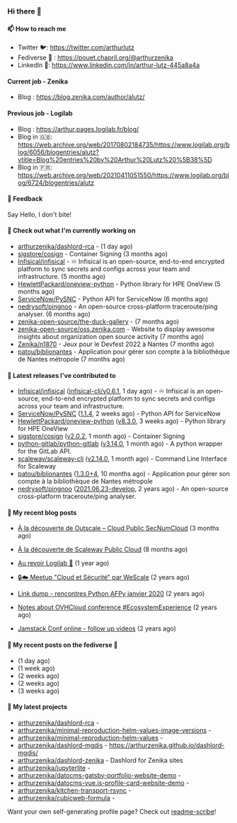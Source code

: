 ### Hi there 👋

#### 📫 How to reach me

- Twitter 🐦: https://twitter.com/arthurlutz
- Fediverse 🐘 : https://pouet.chapril.org/@arthurzenika
- LinkedIn 👔:  https://www.linkedin.com/in/arthur-lutz-445a8a4a

#### Current job - Zenika 

- Blog : https://blog.zenika.com/author/alutz/

#### Previous job - Logilab

- Blog : https://arthur.pages.logilab.fr/blog/
- Blog in 🇬🇧: https://web.archive.org/web/20170802184735/https://www.logilab.org/blog/6056/blogentries/alutz?vtitle=Blog%20entries%20by%20Arthur%20Lutz%20%5B38%5D
- Blog in 🇫🇷: https://web.archive.org/web/20210411051550/https://www.logilab.org/blog/6724/blogentries/alutz

#### 💬 Feedback

Say Hello, I don't bite!

#### 👷 Check out what I'm currently working on

- [arthurzenika/dashlord-rca](https://github.com/arthurzenika/dashlord-rca) -  (1 day ago)
- [sigstore/cosign](https://github.com/sigstore/cosign) - Container Signing (3 months ago)
- [Infisical/infisical](https://github.com/Infisical/infisical) - ♾ Infisical is an open-source, end-to-end encrypted platform to sync secrets and configs across your team and infrastructure. (5 months ago)
- [HewlettPackard/oneview-python](https://github.com/HewlettPackard/oneview-python) - Python library for HPE OneView (5 months ago)
- [ServiceNow/PySNC](https://github.com/ServiceNow/PySNC) - Python API for ServiceNow (6 months ago)
- [nedrysoft/pingnoo](https://github.com/nedrysoft/pingnoo) - An open-source cross-platform traceroute/ping analyser. (6 months ago)
- [zenika-open-source/the-duck-gallery](https://github.com/zenika-open-source/the-duck-gallery) -  (7 months ago)
- [zenika-open-source/oss.zenika.com](https://github.com/zenika-open-source/oss.zenika.com) - Website to display awesome insights about organization open source activity (7 months ago)
- [Zenika/n1870](https://github.com/Zenika/n1870) - Jeux pour le Devfest 2022 à Nantes (7 months ago)
- [patou/biblionantes](https://github.com/patou/biblionantes) - Application pour gérer son compte à la bibliothèque de Nantes métropole (7 months ago)


#### 🔭 Latest releases I've contributed to

- [Infisical/infisical](https://github.com/Infisical/infisical) ([infisical-cli/v0.6.1](https://github.com/Infisical/infisical/releases/tag/infisical-cli/v0.6.1), 1 day ago) - ♾ Infisical is an open-source, end-to-end encrypted platform to sync secrets and configs across your team and infrastructure.
- [ServiceNow/PySNC](https://github.com/ServiceNow/PySNC) ([1.1.4](https://github.com/ServiceNow/PySNC/releases/tag/1.1.4), 2 weeks ago) - Python API for ServiceNow
- [HewlettPackard/oneview-python](https://github.com/HewlettPackard/oneview-python) ([v8.3.0](https://github.com/HewlettPackard/oneview-python/releases/tag/v8.3.0), 3 weeks ago) - Python library for HPE OneView
- [sigstore/cosign](https://github.com/sigstore/cosign) ([v2.0.2](https://github.com/sigstore/cosign/releases/tag/v2.0.2), 1 month ago) - Container Signing
- [python-gitlab/python-gitlab](https://github.com/python-gitlab/python-gitlab) ([v3.14.0](https://github.com/python-gitlab/python-gitlab/releases/tag/v3.14.0), 1 month ago) - A python wrapper for the GitLab API.
- [scaleway/scaleway-cli](https://github.com/scaleway/scaleway-cli) ([v2.14.0](https://github.com/scaleway/scaleway-cli/releases/tag/v2.14.0), 1 month ago) - Command Line Interface for Scaleway
- [patou/biblionantes](https://github.com/patou/biblionantes) ([1.3.0&#43;4](https://github.com/patou/biblionantes/releases/tag/1.3.0%2B4), 10 months ago) - Application pour gérer son compte à la bibliothèque de Nantes métropole
- [nedrysoft/pingnoo](https://github.com/nedrysoft/pingnoo) ([2021.06.23-develop](https://github.com/nedrysoft/pingnoo/releases/tag/2021.06.23-develop), 2 years ago) - An open-source cross-platform traceroute/ping analyser.

#### 📜 My recent blog posts 

- [À la découverte de Outscale – Cloud Public SecNumCloud](https://blog.zenika.com/2023/02/21/a-la-decouverte-de-outscale-cloud-public-secnumcloud/) (3 months ago)
- [À la découverte de Scaleway Public Cloud](https://blog.zenika.com/2022/09/07/a-la-decouverte-de-scaleway-public-cloud/) (8 months ago)

- [Au revoir Logilab 👋](https://arthur.pages.logilab.fr/blog/au-revoir-logilab.html) (1 year ago)
- [🔒☁️ Meetup &#34;Cloud et Sécurité&#34; par WeScale](https://arthur.pages.logilab.fr/blog/meetup-cloud-et-securite-par-wescale.html) (2 years ago)
- [Link dump - rencontres Python AFPy janvier 2020](https://arthur.pages.logilab.fr/blog/link-dump-rencontres-python-afpy-janvier-2020.html) (2 years ago)
- [Notes about OVHCloud conference #EcosystemExperience](https://arthur.pages.logilab.fr/blog/notes-about-ovhcloud-conference-ecosystemexperience.html) (2 years ago)
- [Jamstack Conf online - follow up videos](https://arthur.pages.logilab.fr/blog/jamstack-conf-online-follow-up-videos.html) (2 years ago)

#### 📜 My recent posts on the fediverse 🐘

- [](https://pouet.chapril.org/@arthurzenika/110422512309847998) (1 day ago)
- [](https://pouet.chapril.org/@arthurzenika/110384457931023806) (1 week ago)
- [](https://pouet.chapril.org/@arthurzenika/110349316020386718) (2 weeks ago)
- [](https://pouet.chapril.org/@arthurzenika/110337730581590871) (2 weeks ago)
- [](https://pouet.chapril.org/@arthurzenika/110304377020661929) (3 weeks ago)

#### 🌱 My latest projects

- [arthurzenika/dashlord-rca](https://github.com/arthurzenika/dashlord-rca) - 
- [arthurzenika/minimal-reproduction-helm-values-image-versions](https://github.com/arthurzenika/minimal-reproduction-helm-values-image-versions) - 
- [arthurzenika/minimal-reproduction-helm-values](https://github.com/arthurzenika/minimal-reproduction-helm-values) - 
- [arthurzenika/dashlord-mgdis](https://github.com/arthurzenika/dashlord-mgdis) - https://arthurzenika.github.io/dashlord-mgdis/
- [arthurzenika/dashlord-zenika](https://github.com/arthurzenika/dashlord-zenika) - Dashlord for Zenika sites
- [arthurzenika/jupyterlite](https://github.com/arthurzenika/jupyterlite) - 
- [arthurzenika/datocms-gatsby-portfolio-website-demo](https://github.com/arthurzenika/datocms-gatsby-portfolio-website-demo) - 
- [arthurzenika/datocms-vue.js-profile-card-website-demo](https://github.com/arthurzenika/datocms-vue.js-profile-card-website-demo) - 
- [arthurzenika/kitchen-transport-rsync](https://github.com/arthurzenika/kitchen-transport-rsync) - 
- [arthurzenika/cubicweb-formula](https://github.com/arthurzenika/cubicweb-formula) - 



Want your own self-generating profile page? Check out [readme-scribe](https://github.com/muesli/readme-scribe)!
